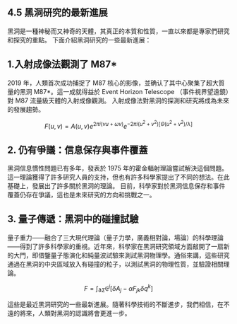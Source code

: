 ## 4.5 黑洞研究的最新進展

黑洞是一種神秘而又神奇的天體，其真正的本質和性質，一直以來都是專家們研究和探究的重點。 下面介紹黑洞研究的一些最新進展：

## 1.入射成像法觀測了 M87* 
2019 年，人類首次成功捕捉了 M87 核心的影像，並确认了其中心聚集了超大質量的黑洞 M87*。這一成就得益於 Event Horizon Telescope （事件視界望遠鏡）對 M87 流量級天體的入射成像觀測。 入射成像法對黑洞的探測和研究將成為未來的發展趨勢。

$$F(u, v) = A(u, v) e^{2\pi i(\nu u + \omega v)} e^{-2\pi i(u^2 + v^2) [\Theta(u^2+v^2)/\lambda] }$$

## 2. 仍有爭議：信息保存與事件覆蓋
黑洞信息慣性問題已有多年，發表於 1975 年的霍金輻射理論嘗試解決這個問題。這一理論獲得了許多研究人員的支持，但也有許多科學家提出了不同的想法。在此基礎上，發展出了許多關於黑洞的理論。 目前，科學家對於黑洞信息保存和事件覆蓋仍存在爭議，這也是未來研究的方向和挑戰之一。

## 3. 量子傳遞：黑洞中的碰撞試驗
量子重力——融合了三大現代理論（量子力學，廣義相對論，場論）的科學理論——得到了許多科學家的重視。近年來，科學家在黑洞研究領域方面敲開了一扇新的大門，即借鑒量子態演化和純量波試驗來測試黑洞物理學。通俗來講，這些研究通過在黑洞的中央區域放入有碰撞的粒子，以測試黑洞的物理性質，並驗證相關理論。

$$ F = \int_{\partial \Sigma} {\mathfrak E}^j \left[\delta A_j - \alpha F_{jk} \delta q^k\right] $$

這些是最近黑洞研究的一些最新進展。隨著科學技術的不斷進步，我們相信，在不遠的將來，人類對黑洞的認識將會更進一步。